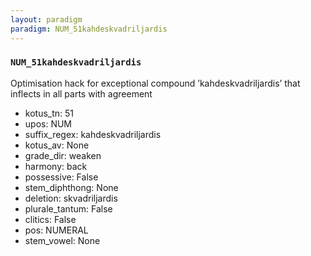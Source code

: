 ```yaml
---
layout: paradigm
paradigm: NUM_51kahdeskvadriljardis
---
```

### ` NUM_51kahdeskvadriljardis `

Optimisation hack for exceptional compound ’kahdeskvadriljardis’ that inflects in all parts with agreement
* kotus_tn: 51
* upos: NUM
* suffix_regex: kahdeskvadriljardis
* kotus_av: None
* grade_dir: weaken
* harmony: back
* possessive: False
* stem_diphthong: None
* deletion: skvadriljardis
* plurale_tantum: False
* clitics: False
* pos: NUMERAL
* stem_vowel: None
